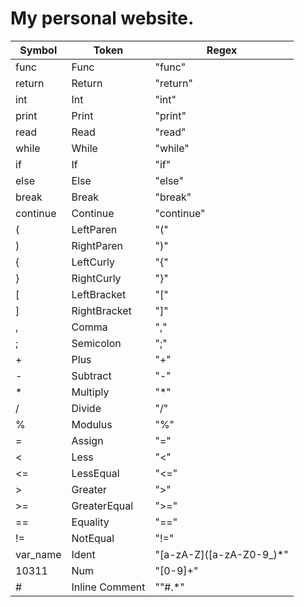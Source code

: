 # My personal website.

| Symbol   | Token          | Regex      |
|----------|----------------|------------|
| func     | Func           | "func"     |
| return   | Return         | "return"   |
| int      | Int            | "int"      |
| print    | Print          | "print"    |
| read     | Read           | "read"     |
| while    | While          | "while"    |
| if       | If             | "if"       |
| else     | Else           | "else"     |
| break    | Break          | "break"    |
| continue | Continue       | "continue" |
| (        | LeftParen      | "("        |
| )        | RightParen     | ")"        |
| {        | LeftCurly      | "{"        |
| }        | RightCurly     | "}"        |
| [        | LeftBracket    | "["        |
| ]        | RightBracket   | "]"        |
| ,        | Comma          | ","        |
| ;        | Semicolon      | ";"        |
| +        | Plus           | "+"        |
| -        | Subtract       | "-"        |
| \*       | Multiply       | "\*"       |
| /        | Divide         | "/"        |
| %        | Modulus        | "%"        |
| =        | Assign         | "="        |
| <        | Less           | "<"        |
| <=       | LessEqual      | "<="       |
| >        | Greater        | ">"        |
| >=       | GreaterEqual   | ">="       |
| ==       | Equality       | "=="       |
| !=       | NotEqual       | "!="       |
| var_name | Ident          | "\[a-zA-Z\](\[a-zA-Z0-9_)\*" |
| 10311    | Num            | "\[0-9\]+" |
| \#       | Inline Comment | ""#.\*"    |

